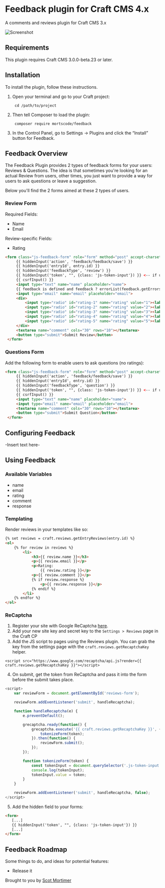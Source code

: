 # Feedback plugin for Craft CMS 4.x

A comments and reviews plugin for Craft CMS 3.x

![Screenshot](resources/img/plugin-logo.png)

## Requirements

This plugin requires Craft CMS 3.0.0-beta.23 or later.

## Installation

To install the plugin, follow these instructions.

1. Open your terminal and go to your Craft project:

        cd /path/to/project

2. Then tell Composer to load the plugin:

        composer require mortscode/feedback

3. In the Control Panel, go to Settings → Plugins and click the “Install” button for Feedback.

## Feedback Overview

The Feedback Plugin provides 2 types of feedback forms for your users: Reviews & Questions.
The idea is that sometimes you're looking for an actual Review from users, 
other times, you just want to provide a way for users to ask questions or leave a suggestion. 

Below you'll find the 2 forms aimed at these 2 types of users.

### Review Form

Required Fields:
- Name
- Email

Review-specific Fields:
- Rating

```html
<form class="js-feedback-form" role="form" method="post" accept-charset="UTF-8">
     {{ hiddenInput('action', 'feedback/feedback/save') }}
     {{ hiddenInput('entryId', entry.id) }}
     {{ hiddenInput('feedbackType', 'review') }}
     {{ hiddenInput('token', "", {class: 'js-token-input'}) }} <-- if using recaptcha
     {{ csrfInput() }}
     <input type="text" name="name" placeholder="name">
     {{ feedback is defined and feedback ? errorList(feedback.getErrors('name')) }}
     <input type="email" name="email" placeholder="email">
     <div>
         <input type="radio" id="rating-1" name="rating" value="1"><label for="rating-1">1</label>
         <input type="radio" id="rating-2" name="rating" value="2"><label for="rating-2">2</label>
         <input type="radio" id="rating-3" name="rating" value="3"><label for="rating-3">3</label>
         <input type="radio" id="rating-4" name="rating" value="4"><label for="rating-4">4</label>
         <input type="radio" id="rating-5" name="rating" value="5"><label for="rating-5">5</label>
     </div>
     <textarea name="comment" cols="30" rows="10"></textarea>
     <button type="submit">Submit Review</button>
 </form>
```

### Questions Form

Add the following form to enable users to ask questions (no ratings):

```html
<form class="js-feedback-form" role="form" method="post" accept-charset="UTF-8">
     {{ hiddenInput('action', 'feedback/feedback/save') }}
     {{ hiddenInput('entryId', entry.id) }}
     {{ hiddenInput('feedbackType', 'question') }}
     {{ hiddenInput('token', "", {class: 'js-token-input'}) }} <-- if using recaptcha
     {{ csrfInput() }}
     <input type="text" name="name" placeholder="name">
     <input type="email" name="email" placeholder="email">
     <textarea name="comment" cols="30" rows="10"></textarea>
     <button type="submit">Submit Question</button>
 </form>
```

## Configuring Feedback

-Insert text here-

## Using Feedback

### Available Variables

-   name
-   email
-   rating
-   comment
-   response

### Templating

Render reviews in your templates like so:

```html
{% set reviews = craft.reviews.getEntryReviews(entry.id) %}
<ol>
    {% for review in reviews %}
        <li>
            <h3>{{ review.name }}</h3>
            <p>{{ review.email }}</p>
            <p>Rating:
                {{ review.rating }}</p>
            <p>{{ review.comment }}</p>
            {% if review.response %}
                <p>{{ review.response }}</p>
            {% endif %}
        </li>
    {% endfor %}
</ol>
```

### ReCaptcha

1. Register your site with Google ReCaptcha [here](https://www.google.com/recaptcha/admin/create).
2. Add your new site key and secret key to the `Settings > Reviews` page in the Craft CP
3. Add the JS script to pages using the Reviews plugin. You can grab the key from the settings page with the `craft.reviews.getRecaptchaKey` helper.

```
<script src="https://www.google.com/recaptcha/api.js?render={{ craft.reviews.getRecaptchaKey }}"></script>
```

4. On submit, get the token from ReCaptcha and pass it into the form before the submit takes place.

```js
<script>
    var reviewForm = document.getElementById('reviews-form');

    reviewForm.addEventListener('submit', handleRecaptcha);

    function handleRecaptcha(e) {
        e.preventDefault();

        grecaptcha.ready(function() {
            grecaptcha.execute('{{ craft.reviews.getRecaptchaKey }}', {action: 'submit'}).then(function(token) {
                tokenizeForm(token);
            }).then(function() {
                reviewForm.submit();
            });
        });

        function tokenizeForm(token) {
            const tokenInput = document.querySelector('.js-token-input');
            console.log(tokenInput);
            tokenInput.value = token;
        }
    }

    reviewForm.addEventListener('submit', handleRecaptcha, false);
</script>
```

5. Add the hidden field to your forms:
```html
<form>
   [...]
   {{ hiddenInput('token', "", {class: 'js-token-input'}) }}
   [...]
</form>
```

## Feedback Roadmap

Some things to do, and ideas for potential features:

* Release it

Brought to you by [Scot Mortimer](mortscode.com)
